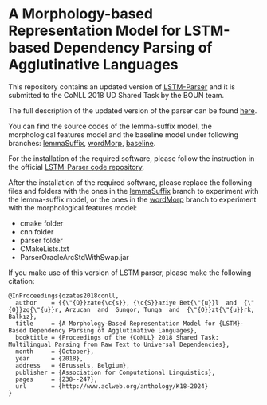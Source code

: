 # A Morphology-based Representation Model for LSTM-based Dependency Parsing of Agglutinative Languages


This repository contains an updated version of [LSTM-Parser](https://github.com/clab/lstm-parser) and it is submitted to the CoNLL 2018 UD Shared Task by the BOUN team.

The full description of the updated version of the parser can be found [here](http://universaldependencies.org/conll18/proceedings/pdf/K18-2024.pdf).

You can find the source codes of the lemma-suffix model, the morphological features model and the baseline model under following branches: [lemmaSuffix](https://github.com/CoNLL-UD-2018/BOUN/tree/lemmaSuffix), [wordMorp](https://github.com/CoNLL-UD-2018/BOUN/tree/wordMorp), [baseline](https://github.com/CoNLL-UD-2018/BOUN/tree/baseline).

For the installation of the required software, please follow the instruction in the official [LSTM-Parser code repository](https://github.com/clab/lstm-parser/tree/char-based).

After the installation of the required software, please replace the following files and folders with the ones in the [lemmaSuffix](https://github.com/CoNLL-UD-2018/BOUN/tree/lemmaSuffix) branch to experiment with the lemma-suffix model, or the ones in the [wordMorp](https://github.com/CoNLL-UD-2018/BOUN/tree/wordMorp) branch to experiment with the morphological features model:

* cmake folder
* cnn folder
* parser folder
* CMakeLists.txt
* ParserOracleArcStdWithSwap.jar



If you make use of this version of LSTM parser, please make the following citation:

```
@InProceedings{ozates2018conll,
  author    = {{\"{O}}zate{\c{s}}, {\c{S}}aziye Bet{\"{u}}l  and  {\"{O}}zg{\"{u}}r, Arzucan  and  Gungor, Tunga  and  {\"{O}}zt{\"{u}}rk, Balkız},
  title     = {A Morphology-Based Representation Model for {LSTM}-Based Dependency Parsing of Agglutinative Languages},
  booktitle = {Proceedings of the {CoNLL} 2018 Shared Task: Multilingual Parsing from Raw Text to Universal Dependencies},
  month     = {October},
  year      = {2018},
  address   = {Brussels, Belgium},
  publisher = {Association for Computational Linguistics},
  pages     = {238--247},
  url       = {http://www.aclweb.org/anthology/K18-2024}
}
```
